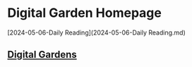 # Digital Garden Homepage


[2024-05-06-Daily Reading](2024-05-06-Daily Reading.md)

## [Digital Gardens](/thwiki/digitalgardens.md/digitalgardens.md)
